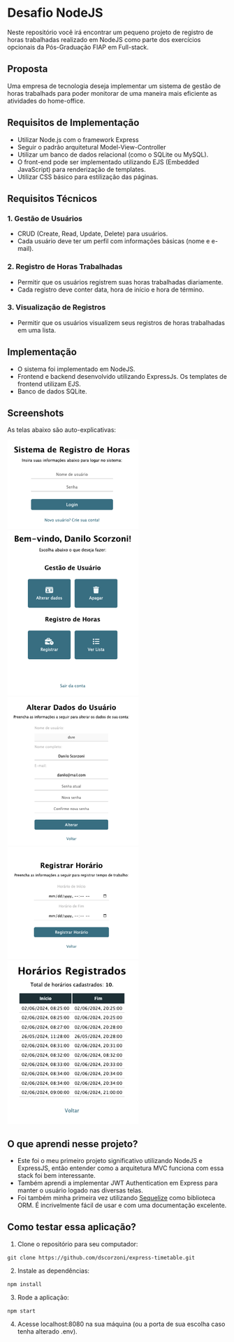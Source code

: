 # Desafio NodeJS

Neste repositório você irá encontrar um pequeno projeto de registro de horas trabalhadas realizado em NodeJS como parte dos exercícios opcionais da Pós-Graduação FIAP em Full-stack.

## Proposta

Uma empresa de tecnologia deseja implementar um sistema de gestão de horas trabalhads para poder monitorar de uma maneira mais eficiente as atividades do home-office.

## Requisitos de Implementação

-   Utilizar Node.js com o framework Express
-   Seguir o padrão arquitetural Model-View-Controller
-   Utilizar um banco de dados relacional (como o SQLite ou MySQL).
-   O front-end pode ser implementado utilizando EJS (Embedded JavaScript) para renderização de templates.
-   Utilizar CSS básico para estilização das páginas.

## Requisitos Técnicos

### 1. Gestão de Usuários

-   CRUD (Create, Read, Update, Delete) para usuários.
-   Cada usuário deve ter um perfil com informações básicas (nome e e-mail).

### 2. Registro de Horas Trabalhadas

-   Permitir que os usuários registrem suas horas trabalhadas diariamente.
-   Cada registro deve conter data, hora de início e hora de término.

### 3. Visualização de Registros

-   Permitir que os usuários visualizem seus registros de horas trabalhadas em uma lista.

## Implementação

-   O sistema foi implementado em NodeJS.
-   Frontend e backend desenvolvido utilizando ExpressJs. Os templates de frontend utilizam EJS.
-   Banco de dados SQLite.

## Screenshots

As telas abaixo são auto-explicativas:

<img src="screenshots/loginScreen.png" alt="Tela de Login" width="300"/>

<img src="screenshots/homeScreen.png" alt="Tela de Login" width="300"/>

<img src="screenshots/userChange.png" alt="Tela de Login" width="300"/>

<img src="screenshots/newTime.png" alt="Tela de Login" width="300"/>

<img src="screenshots/timeList.png" alt="Tela de Login" width="300"/>

## O que aprendi nesse projeto?

-   Este foi o meu primeiro projeto significativo utilizando NodeJS e ExpressJS, então entender como a arquitetura MVC funciona com essa stack foi bem interessante.
-   Também aprendi a implementar JWT Authentication em Express para manter o usuário logado nas diversas telas.
-   Foi também minha primeira vez utilizando [Sequelize](https://sequelize.org/) como biblioteca ORM. É incrivelmente fácil de usar e com uma documentação excelente.

## Como testar essa aplicação?

1. Clone o repositório para seu computador:

```git
git clone https://github.com/dscorzoni/express-timetable.git
```

2. Instale as dependências:

```
npm install
```

3. Rode a aplicação:

```
npm start
```

4. Acesse localhost:8080 na sua máquina (ou a porta de sua escolha caso tenha alterado .env).
